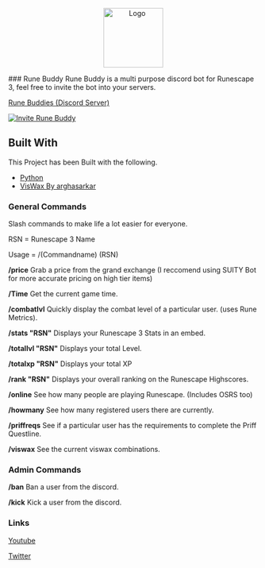 <p align="center">
  <a href=https://github.com/MrRelliks/RuneBuddy">
    <img src="http://r3l.itmatt.co/images/image1.png" alt="Logo" width="120" height="120">
                                                                                       </a></p>
### Rune Buddy
Rune Buddy is a multi purpose discord bot for Runescape 3, feel free to invite the bot into your servers.

[Rune Buddies (Discord Server)](https://discord.gg/kTmWQ8JDRv)


[![Invite Rune Buddy](https://hypixel.net/attachments/invitenow-png.1612590/ "Invite Rune Buddy")](https://discord.com/oauth2/authorize?client_id=703207823777202186&permissions=8&scope=bot%20applications.commands "Invite Rune Buddy")

## Built With

This Project has been Built with the following.

* [Python](https://www.python.org/)
* [VisWax By arghasarkar](https://github.com/arghasarkar/discord-bot-runescape-vis-wax)

### General Commands

Slash commands to make life a lot easier for everyone.

RSN = Runescape 3 Name

Usage = /(Commandname) (RSN)

**/price** Grab a price from the grand exchange (I reccomend using SUITY Bot for more accurate pricing on high tier items)

**/Time** Get the current game time.

**/combatlvl** Quickly display the combat level of a particular user. (uses Rune Metrics).

**/stats "RSN"** Displays your Runescape 3 Stats in an embed.

**/totallvl "RSN"** Displays your total Level.

**/totalxp "RSN"** Displays your total XP

**/rank "RSN"** Displays your overall ranking on the Runescape Highscores.

**/online** See how many people are playing Runescape. (Includes OSRS too)

**/howmany** See how many registered users there are currently.

**/priffreqs** See if a particular user has the requirements to complete the Priff Questline.

**/viswax** See the current viswax combinations.
             
 ### Admin Commands 
             
 **/ban** Ban a user from the discord.
             
 **/kick** Kick a user from the discord.

             


### Links

[Youtube](http://youtube.com/c/mrrelliks/)

[Twitter](http://twitter.com/mattthedean)

